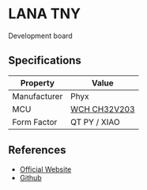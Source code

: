 
# LANA TNY

Development board

## Specifications

| Property | Value |
|----------|-------|
| Manufacturer | Phyx  |
| MCU | [WCH CH32V203](https://www.wch-ic.com/products/CH32V203.html) |
| Form Factor | QT PY / XIAO |

## References

- [Official Website](https://phyx.be/LANA_TNY/)
- [Github](https://github.com/phyx-be/LANA_TNY)
